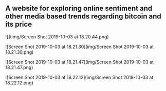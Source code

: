 ## A website for exploring online sentiment and other media based trends regarding bitcoin and its price



![](img/Screen Shot 2019-10-03 at 18.20.44.png)

![Screen Shot 2019-10-03 at 18.21.30](img/Screen Shot 2019-10-03 at 18.21.30.png)

![Screen Shot 2019-10-03 at 18.21.47](img/Screen Shot 2019-10-03 at 18.21.47.png)

![Screen Shot 2019-10-03 at 18.22.12](img/Screen Shot 2019-10-03 at 18.22.12.png)
